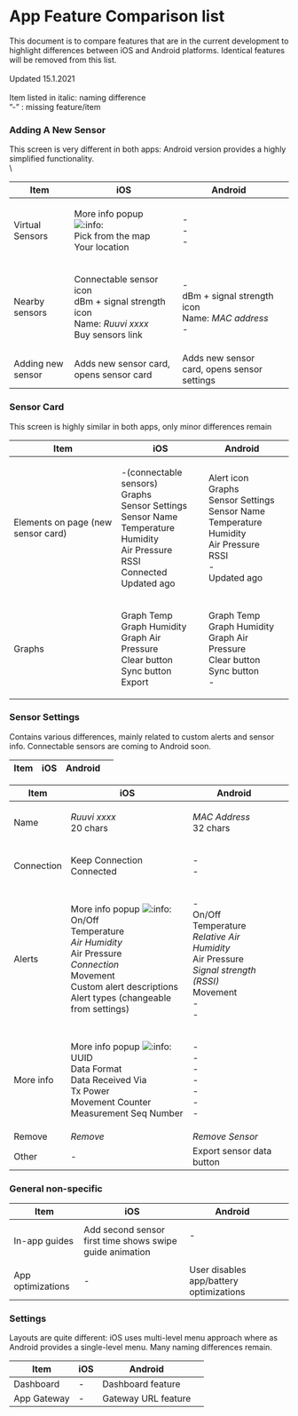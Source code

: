 # App Feature Comparison list

This document is to compare features that are in the current development to highlight differences between iOS and Android platforms. Identical features will be removed from this list.\
\
Updated 15.1.2021\
\
Item listed in italic: naming difference\
”-” : missing feature/item

### &#x20;Adding A New Sensor <a href="hardbreak-adding-a-new-sensor" id="hardbreak-adding-a-new-sensor"></a>

This screen is very different in both apps: Android version provides a highly simplified functionality.\
\


| **Item**          | **iOS**                                                                                                                                                                      | **Android**                                                               |   |
| ----------------- | ---------------------------------------------------------------------------------------------------------------------------------------------------------------------------- | ------------------------------------------------------------------------- | - |
| Virtual Sensors   | <p>More info popup <img src="https://pf-emoji-service--cdn.us-east-1.prod.public.atl-paas.net/atlassian/info_32.png" alt=":info:"><br>Pick from the map<br>Your location</p> | <p>-<br>-<br>-</p>                                                        |   |
| Nearby sensors    | <p>Connectable sensor icon<br>dBm + signal strength icon<br>Name: <em>Ruuvi xxxx</em><br>Buy sensors link</p>                                                                | <p>-<br>dBm + signal strength icon<br>Name: <em>MAC address</em><br>-</p> |   |
| Adding new sensor | Adds new sensor card, opens sensor card                                                                                                                                      | Adds new sensor card, opens sensor settings                               |   |

### Sensor Card <a href="sensor-card" id="sensor-card"></a>

This screen is highly similar in both apps, only minor differences remain

| **Item**                           | **iOS**                                                                                                                                                  | **Android**                                                                                                                          |   |
| ---------------------------------- | -------------------------------------------------------------------------------------------------------------------------------------------------------- | ------------------------------------------------------------------------------------------------------------------------------------ | - |
| Elements on page (new sensor card) | <p>-(connectable sensors)<br>Graphs<br>Sensor Settings<br>Sensor Name<br>Temperature<br>Humidity<br>Air Pressure<br>RSSI<br>Connected<br>Updated ago</p> | <p>Alert icon<br>Graphs<br>Sensor Settings<br>Sensor Name<br>Temperature<br>Humidity<br>Air Pressure<br>RSSI<br>-<br>Updated ago</p> |   |
| Graphs                             | <p>Graph Temp<br>Graph Humidity<br>Graph Air Pressure<br>Clear button<br>Sync button<br>Export</p>                                                       | <p>Graph Temp<br>Graph Humidity<br>Graph Air Pressure<br>Clear button<br>Sync button<br>-</p>                                        |   |

### Sensor Settings <a href="sensor-settings" id="sensor-settings"></a>

Contains various differences, mainly related to custom alerts and sensor info. Connectable sensors are coming to Android soon.

| **Item** | **iOS** | **Android** |   |
| -------- | ------- | ----------- | - |

| **Item**   | **iOS**                                                                                                                                                                                                                                                                                                            | **Android**                                                                                                                                  |   |
| ---------- | ------------------------------------------------------------------------------------------------------------------------------------------------------------------------------------------------------------------------------------------------------------------------------------------------------------------ | -------------------------------------------------------------------------------------------------------------------------------------------- | - |
| Name       | <p><em>Ruuvi xxxx</em><br>20 chars</p>                                                                                                                                                                                                                                                                             | <p><em>MAC Address</em><br>32 chars</p>                                                                                                      |   |
| Connection | <p>Keep Connection<br>Connected</p>                                                                                                                                                                                                                                                                                | <p>-<br>-</p>                                                                                                                                |   |
| Alerts     | <p>More info popup <img src="https://pf-emoji-service--cdn.us-east-1.prod.public.atl-paas.net/atlassian/info_32.png" alt=":info:"><br>On/Off<br>Temperature<br><em>Air Humidity</em><br>Air Pressure<br><em>Connection</em><br>Movement<br>Custom alert descriptions<br>Alert types (changeable from settings)</p> | <p>-<br>On/Off<br>Temperature<br><em>Relative Air Humidity</em><br>Air Pressure<br><em>Signal strength (RSSI)</em><br>Movement<br>-<br>-</p> |   |
| More info  | <p>More info popup <img src="https://pf-emoji-service--cdn.us-east-1.prod.public.atl-paas.net/atlassian/info_32.png" alt=":info:"><br>UUID<br>Data Format<br>Data Received Via<br>Tx Power<br>Movement Counter<br>Measurement Seq Number</p>                                                                       | <p>-<br>-<br>-<br>-<br>-<br>-<br>-</p>                                                                                                       |   |
| Remove     | _Remove_                                                                                                                                                                                                                                                                                                           | _Remove Sensor_                                                                                                                              |   |
| Other      | -                                                                                                                                                                                                                                                                                                                  | Export sensor data button                                                                                                                    |   |

### General non-specific <a href="general-non-specific" id="general-non-specific"></a>

| **Item**          | **iOS**                                                  | **Android**                             |   |
| ----------------- | -------------------------------------------------------- | --------------------------------------- | - |
| In-app guides     | Add second sensor first time shows swipe guide animation | <p>-<br><br></p>                        |   |
| App optimizations | -                                                        | User disables app/battery optimizations |   |

### Settings <a href="settings" id="settings"></a>

Layouts are quite different: iOS uses multi-level menu approach where as Android provides a single-level menu. Many naming differences remain.

| **Item**    | **iOS** | **Android**         |   |
| ----------- | ------- | ------------------- | - |
| Dashboard   | -       | Dashboard feature   |   |
| App Gateway | -       | Gateway URL feature |   |
